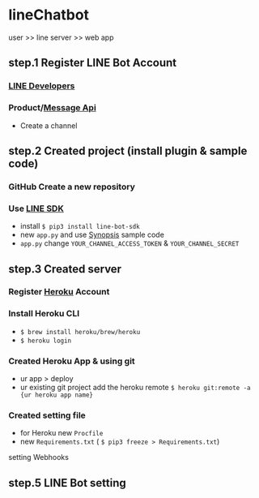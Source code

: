 # lineChatbot
user >> line server >> web app

## step.1 Register LINE Bot Account

### [LINE Developers](https://developers.line.biz/zh-hant/)
### Product/[Message Api](https://developers.line.biz/en/services/messaging-api/)
- Create a channel


## step.2 Created project (install plugin & sample code)

### GitHub Create a new repository
### Use [LINE SDK](https://github.com/line/line-bot-sdk-python)
- install ` $ pip3 install line-bot-sdk `
- new ` app.py ` and use [Synopsis](https://github.com/line/line-bot-sdk-python#synopsis) sample code
- ` app.py ` change ` YOUR_CHANNEL_ACCESS_TOKEN ` & ` YOUR_CHANNEL_SECRET `

## step.3 Created server

### Register [Heroku](https://id.heroku.com/login) Account

### Install Heroku CLI
- ` $ brew install heroku/brew/heroku `
- ` $ heroku login `

### Created Heroku App & using git
- ur app > deploy
- ur existing git project add the heroku remote
` $ heroku git:remote -a {ur heroku app name} `

### Created setting file
- for Heroku new ` Procfile `
- new ` Requirements.txt ` ( ` $ pip3 freeze > Requirements.txt `)

setting Webhooks



## step.5 LINE Bot setting
